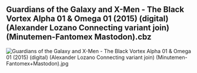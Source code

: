 ## Guardians of the Galaxy and X-Men - The Black Vortex Alpha 01 & Omega 01 (2015) (digital) (Alexander Lozano Connecting variant join) (Minutemen-Fantomex Mastodon).cbz

![Guardians of the Galaxy and X-Men - The Black Vortex Alpha 01 & Omega 01 (2015) (digital) (Alexander Lozano Connecting variant join) (Minutemen-Fantomex+Mastodon).jpg](https://wx1.sinaimg.cn/large/6a9fdecaly1fr1986dqe7j21kw1847vt.jpg)
